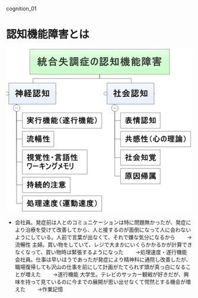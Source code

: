 cognition_01

# 認知機能障害とは



![2efe479ff567a82f6cf68808d4feec38.png](../_resources/f3df5f299461406d8f0c5b45d598ecab.png)

- 会社員。発症前は人とのコミュニケーションは特に問題無かったが、発症により治療を受けて改善してから、人と接するのが面倒になって人に会わないようにしている。人前で言葉が出なくて、それで嫌な気分になるから
　　→流暢性
主婦。買い物をしていて、レジで大まかにいくらかかるかが計算できなくなって、買い物時は緊張するようになった
　　→処理速度・遂行機能
会社員。仕事は早いほうであったが発症により精神科に通院し改善したが、職場復帰しても沢山の仕事を前にして計画がたてられず頭が真っ白になることが増えた
　　→遂行機能
大学生。テレビのサッカー観戦が好きだが、興味を持って見ているのに今までの展開が思い出せなくて愕然とする機会が増えた
　　→作業記憶
